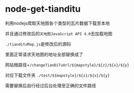 # node-get-tianditu

利用nodejs爬取天地图各个类型的瓦片数据下载至本地

并且通过修改后的`天地图JavaScript API 4.0`去加载地图

`./tiandituMap.js`是修改后的源码

里面正常请求天地图的地址全部替换成了

网站根路径+`/changeTianDiTuUrl/${mapstyle}/${z}/${x}/${y}` 

对应下载文件夹 `./test/${mapstyle}/${z}/${x}/${y}`

需要替换后自行经过后台处理至正确的文件路径
